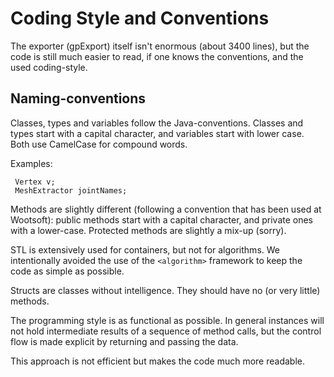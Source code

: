 # Coding Style and Conventions #

The exporter (gpExport) itself isn't enormous (about 3400 lines), but the code is still much easier to read, if one knows the conventions, and the used coding-style.

## Naming-conventions ##
Classes, types and variables follow the Java-conventions. Classes and types start with a capital character, and variables start with lower case. Both use CamelCase for compound words.

Examples:
```
 Vertex v;
 MeshExtractor jointNames;
```


Methods are slightly different (following a convention that has been used at Wootsoft): public methods start with a capital character, and private ones with a lower-case. Protected methods are slightly a mix-up (sorry).

STL is extensively used for containers, but not for algorithms. We intentionally avoided the use of the `<algorithm>` framework to keep the code as simple as possible.

Structs are classes without intelligence. They should have no (or very little) methods.

The programming style is as functional as possible. In general instances will not hold intermediate results of a sequence of method calls, but the control flow is made explicit by returning and passing the data.

This approach is not efficient but makes the code much more readable.